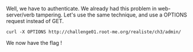 Well, we have to authenticate. We already had this problem in web-server/verb tampering.
Let's use the same technique, and use a OPTIONS request instead of GET.

```
curl -X OPTIONS http://challenge01.root-me.org/realiste/ch3/admin/
```

We now have the flag !
